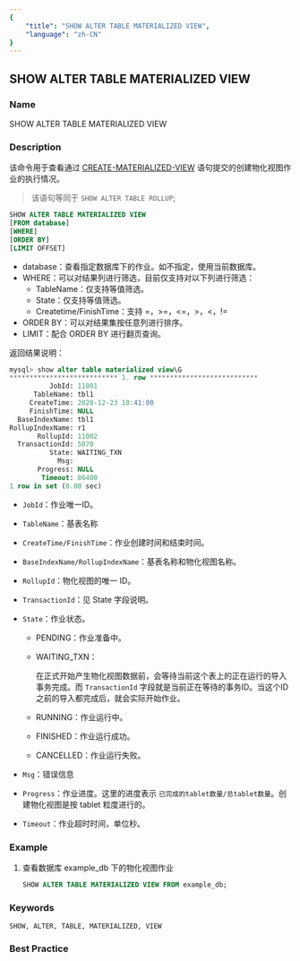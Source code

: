 ```yaml
---
{
    "title": "SHOW ALTER TABLE MATERIALIZED VIEW",
    "language": "zh-CN"
}
---
```


<!--
Licensed to the Apache Software Foundation (ASF) under one
or more contributor license agreements.  See the NOTICE file
distributed with this work for additional information
regarding copyright ownership.  The ASF licenses this file
to you under the Apache License, Version 2.0 (the
"License"); you may not use this file except in compliance
with the License.  You may obtain a copy of the License at

  http://www.apache.org/licenses/LICENSE-2.0

Unless required by applicable law or agreed to in writing,
software distributed under the License is distributed on an
"AS IS" BASIS, WITHOUT WARRANTIES OR CONDITIONS OF ANY
KIND, either express or implied.  See the License for the
specific language governing permissions and limitations
under the License.
-->

## SHOW ALTER TABLE MATERIALIZED VIEW

### Name

SHOW ALTER TABLE MATERIALIZED VIEW

### Description

该命令用于查看通过 [CREATE-MATERIALIZED-VIEW](../../sql-manual/sql-reference/Data-Definition-Statements/Create/CREATE-MATERIALIZED-VIEW.md) 语句提交的创建物化视图作业的执行情况。

> 该语句等同于 `SHOW ALTER TABLE ROLLUP`;

```sql
SHOW ALTER TABLE MATERIALIZED VIEW
[FROM database]
[WHERE]
[ORDER BY]
[LIMIT OFFSET]
```

- database：查看指定数据库下的作业。如不指定，使用当前数据库。
- WHERE：可以对结果列进行筛选，目前仅支持对以下列进行筛选：
  - TableName：仅支持等值筛选。
  - State：仅支持等值筛选。
  - Createtime/FinishTime：支持 =，>=，<=，>，<，!=
- ORDER BY：可以对结果集按任意列进行排序。
- LIMIT：配合 ORDER BY 进行翻页查询。

返回结果说明：

```sql
mysql> show alter table materialized view\G
*************************** 1. row ***************************
          JobId: 11001
      TableName: tbl1
     CreateTime: 2020-12-23 10:41:00
     FinishTime: NULL
  BaseIndexName: tbl1
RollupIndexName: r1
       RollupId: 11002
  TransactionId: 5070
          State: WAITING_TXN
            Msg:
       Progress: NULL
        Timeout: 86400
1 row in set (0.00 sec)
```

- `JobId`：作业唯一ID。

- `TableName`：基表名称

- `CreateTime/FinishTime`：作业创建时间和结束时间。

- `BaseIndexName/RollupIndexName`：基表名称和物化视图名称。

- `RollupId`：物化视图的唯一 ID。

- `TransactionId`：见 State 字段说明。

- `State`：作业状态。

  - PENDING：作业准备中。

  - WAITING_TXN：

    在正式开始产生物化视图数据前，会等待当前这个表上的正在运行的导入事务完成。而 `TransactionId` 字段就是当前正在等待的事务ID。当这个ID之前的导入都完成后，就会实际开始作业。

  - RUNNING：作业运行中。

  - FINISHED：作业运行成功。

  - CANCELLED：作业运行失败。

- `Msg`：错误信息

- `Progress`：作业进度。这里的进度表示 `已完成的tablet数量/总tablet数量`。创建物化视图是按 tablet 粒度进行的。

- `Timeout`：作业超时时间，单位秒。

### Example

1. 查看数据库 example_db 下的物化视图作业

   ```sql
   SHOW ALTER TABLE MATERIALIZED VIEW FROM example_db;
   ```

### Keywords

    SHOW, ALTER, TABLE, MATERIALIZED, VIEW

### Best Practice

